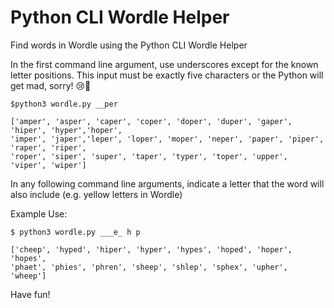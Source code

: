 # Python CLI Wordle Helper

Find words in Wordle using the Python CLI Wordle Helper

In the first command line argument, use underscores except for the known letter positions. This input must be exactly five characters or the Python will get mad, sorry! 😢🐍

```
$python3 wordle.py __per

['amper', 'asper', 'caper', 'coper', 'doper', 'duper', 'gaper', 'hiper', 'hyper','hoper',
'imper', 'japer','leper', 'loper', 'moper', 'neper', 'paper', 'piper', 'raper', 'riper',
'roper', 'siper', 'super', 'taper', 'typer', 'toper', 'upper', 'viper', 'wiper']
```

In any following command line arguments, indicate a letter that the word will also include (e.g. yellow letters in Wordle)

Example Use:

```
$ python3 wordle.py ___e_ h p

['cheep', 'hyped', 'hiper', 'hyper', 'hypes', 'hoped', 'hoper', 'hopes',
'phaet', 'phies', 'phren', 'sheep', 'shlep', 'sphex', 'upher', 'wheep']
```

Have fun!
